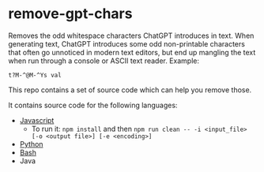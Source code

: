 # remove-gpt-chars
Removes the odd whitespace characters ChatGPT introduces in text.
When generating text, ChatGPT introduces some odd non-printable characters that often go unnoticed in modern text editors, but end up mangling the text when run through a console or ASCII text reader.
Example:

```
t?M-^@M-^Ys val
```

This repo contains a set of source code which can help you remove those.

It contains source code for the following languages:

* [Javascript](remove-gpt-chars.js)
    * To run it: `npm install` and then `npm run clean -- -i <input_file> [-o <output file>] [-e <encoding>]`
* [Python](remove-gpt-chars.py)
* [Bash](remove-gpt-chars.sh)
* Java

